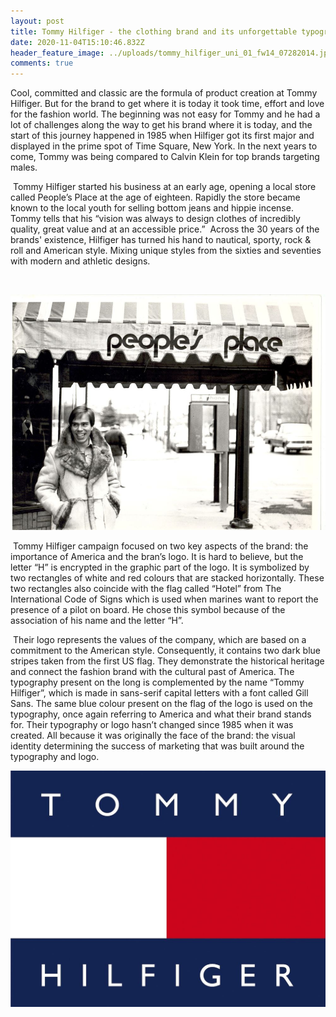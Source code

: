 ```yaml
---
layout: post
title: Tommy Hilfiger - the clothing brand and its unforgettable typography
date: 2020-11-04T15:10:46.832Z
header_feature_image: ../uploads/tommy_hilfiger_uni_01_fw14_07282014.jpg
comments: true
---
```

Cool, committed and classic are the formula of product creation at Tommy Hilfiger. But for the brand to get where it is today it took time, effort and love for the fashion world. The beginning was not easy for Tommy and he had a lot of challenges along the way to get his brand where it is today, and the start of this journey happened in 1985 when Hilfiger got its first major and displayed in the prime spot of Time Square, New York. In the next years to come, Tommy was being compared to Calvin Klein for top brands targeting males.

 Tommy Hilfiger started his business at an early age, opening a local store called People’s Place at the age of eighteen. Rapidly the store became known to the local youth for selling bottom jeans and hippie incense. Tommy tells that his “vision was always to design clothes of incredibly quality, great value and at an accessible price.”  Across the 30 years of the brands' existence, Hilfiger has turned his hand to nautical, sporty, rock & roll and American style. Mixing unique styles from the sixties and seventies with modern and athletic designs.

 

![](../uploads/tommy-hilfiger-6_5421185.jpg)

 Tommy Hilfiger campaign focused on two key aspects of the brand: the importance of America and the bran’s logo. It is hard to believe, but the letter “H” is encrypted in the graphic part of the logo. It is symbolized by two rectangles of white and red colours that are stacked horizontally. These two rectangles also coincide with the flag called “Hotel” from The International Code of Signs which is used when marines want to report the presence of a pilot on board. He chose this symbol because of the association of his name and the letter “H”. 

 Their logo represents the values of the company, which are based on a commitment to the American style. Consequently, it contains two dark blue stripes taken from the first US flag. They demonstrate the historical heritage and connect the fashion brand with the cultural past of America. The typography present on the long is complemented by the name “Tommy Hilfiger”, which is made in sans-serif capital letters with a font called Gill Sans. The same blue colour present on the flag of the logo is used on the typography, once again referring to America and what their brand stands for. Their typography or logo hasn’t changed since 1985 when it was created. All because it was originally the face of the brand: the visual identity determining the success of marketing that was built around the typography and logo.

![](../uploads/40fa4da285df398dedff38c1c34bb113.jpg)